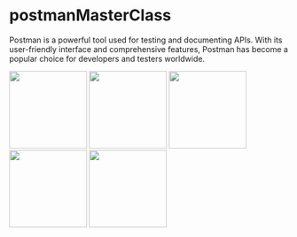 # postmanMasterClass

Postman is a powerful tool used for testing and documenting APIs. With its user-friendly interface and comprehensive features, Postman has become a popular choice for developers and testers worldwide.

<!-- Images -->
<img src="ScreenShots/Login.png" width="140" > <img src="ScreenShots/register.png" width="140" > <img src="ScreenShots/ForgotPass.png" width="140" ><img src="ScreenShots/LocAlert.png" width="140" > <img src="ScreenShots/CustomerCreateReqTop.png" width="140" >

